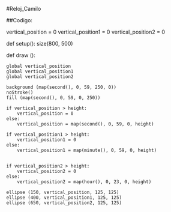 #Reloj_Camilo

##Codigo:

vertical_position = 0
vertical_position1 = 0
vertical_position2 = 0

def setup():
    size(800, 500)
    
def draw ():
    
    global vertical_position
    global vertical_position1
    global vertical_position2
    
    background (map(second(), 0, 59, 250, 0))
    noStroke()
    fill (map(second(), 0, 59, 0, 250))
    
    if vertical_position > height:
        vertical_position = 0
    else:
        vertical_position = map(second(), 0, 59, 0, height)
        
    if vertical_position1 > height:
        vertical_position1 = 0
    else:
        vertical_position1 = map(minute(), 0, 59, 0, height)
        
        
    if vertical_position2 > height:
        vertical_position2 = 0
    else:
        vertical_position2 = map(hour(), 0, 23, 0, height)
        
    ellipse (150, vertical_position, 125, 125)
    ellipse (400, vertical_position1, 125, 125)
    ellipse (650, vertical_position2, 125, 125)
    
